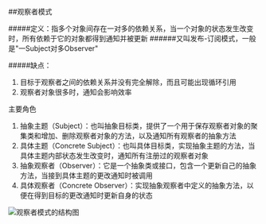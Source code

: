 ##观察者模式

#####定义：指多个对象间存在一对多的依赖关系，当一个对象的状态发生改变时，所有依赖于它的对象都得到通知并被更新
######又叫发布-订阅模式，一般是"一Subject对多Observer"

#####缺点：
1. 目标于观察者之间的依赖关系并没有完全解除，而且可能出现循环引用
2. 观察者对象很多时，通知会影响效率

主要角色
1. 抽象主题（Subject）：也叫抽象目标类，提供了一个用于保存观察者对象的聚集类和增加、删除观察者对象的方法，以及通知所有观察者的抽象方法
2. 具体主题（Concrete Subject）：也叫具体目标类，实现抽象主题的方法，当具体主题内部状态发生改变时，通知所有注册过的观察者对象
3. 抽象观察者（Observer）：它是一个抽象类或接口，包含一个更新自己的抽象方法，当接到具体主题的更改通知时被调用
4. 具体观察者（Concrete Observer）：实现抽象观察者中定义的抽象方法，以便在得到目标的更改通知时更新自身的状态

![观察者模式的结构图](http://c.biancheng.net/uploads/allimg/181116/3-1Q1161A6221S.gif "观察者模式的结构图")